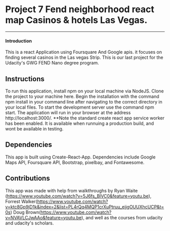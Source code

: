 # Project 7 Fend neighborhood react map Casinos & hotels Las Vegas.
---
#### Introduction
This is a react Application using Foursquare And Google apis. it focuses on finding several casinos in the Las vegas Strip. This is our last project for the Udacity's GWG FEND Nano degree program.

## Instructions
To run this application, install npm on your local machine via NodeJS. Clone the project to your machine here. Begin the installation with the command npm install in your command line after navigating to the correct directory in your local files. To start the development server use the command npm start. The application will run in your browser at the address http://localhost:3000/.
**Note the standard create react app service worker has been enabled. It is available when runnuing a production build, and wont be available in testing.

## Dependencies
This app is built using Create-React-App. Dependencies include Google Maps API, Foursquare API, Bootstrap, pixelbay, and Fontawesome.

## Contributions 
This app was made with help from walkthroughs by Ryan Waite (https://www.youtube.com/watch?v=5J6fs_BlVC0&feature=youtu.be), Forrest Walker(https://www.youtube.com/watch?v=ktc8Gp9jD1k&index=2&list=PL4rQq4MQP1crXuPtruu_eijgOUUXhcUCP&t=0s) Doug Brown(https://www.youtube.com/watch?v=NVAVLCJwAAo&feature=youtu.be), and well as the courses from udacity and udacity's scholars.